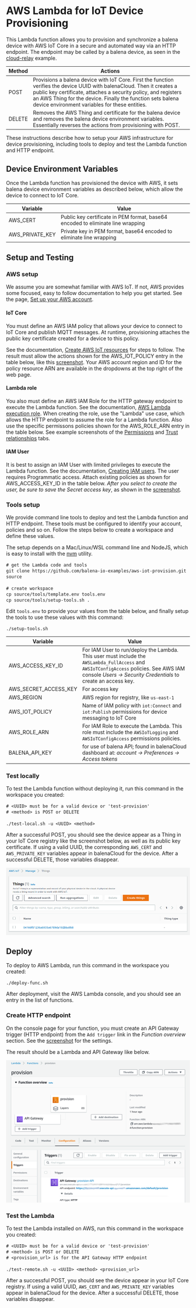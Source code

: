 # AWS Lambda for IoT Device Provisioning

This Lambda function allows you to provision and synchronize a balena device with AWS IoT Core in a secure and automated way via an HTTP endpoint. The endpoint may be called by a balena device, as seen in the [cloud-relay](https://github.com/balena-io-examples/cloud-relay) example.

| Method | Actions |
|-------------|--------|
| POST | Provisions a balena device with IoT Core. First the function verifies the device UUID with balenaCloud. Then it creates a public key certificate, attaches a security policy, and registers an AWS Thing for the device. Finally the function sets balena device environment variables for these entities. |
| DELETE | Removes the AWS Thing and certificate for the balena device and removes the balena device environment variables. Essentially reverses the actions from provisioning with POST. |

These instructions describe how to setup your AWS infrastructure for device provisioning, including tools to deploy and test the Lambda function and HTTP endpoint.

## Device Environment Variables
Once the Lambda function has provisioned the device with AWS, it sets balena device environment variables as described below, which allow the device to connect to IoT Core.

| Variable | Value |
|----------|-------|
| AWS_CERT | Public key certificate in PEM format, base64 encoded to eliminate line wrapping |
| AWS_PRIVATE_KEY | Private key in PEM format, base64 encoded to eliminate line wrapping |

## Setup and Testing
### AWS setup
We assume you are somewhat familiar with AWS IoT. If not, AWS provides some focused, easy to follow documentation to help you get started. See the page, [Set up your AWS account](https://docs.aws.amazon.com/iot/latest/developerguide/setting-up.html).

#### IoT Core
You must define an AWS IAM policy that allows your device to connect to IoT Core and publish MQTT messages. At runtime, provisioning attaches the public key certificate created for a device to this policy.

See the documentation, [Create AWS IoT resources](https://docs.aws.amazon.com/iot/latest/developerguide/create-iot-resources.html#create-iot-policy) for steps to follow. The result must allow the actions shown for the AWS_IOT_POLICY entry in the table below, like this [screenshot](doc/iot-messaging-policy.png). Your AWS account region and ID for the policy resource ARN are available in the dropdowns at the top right of the web page.

#### Lambda role
You also must define an AWS IAM Role for the HTTP gateway endpoint to execute the Lambda function. See the documentation, [AWS Lambda execution role](https://docs.aws.amazon.com/lambda/latest/dg/lambda-intro-execution-role.html#permissions-executionrole-console). When creating the role, use the "Lambda" use case, which allows the HTTP endpoint to assume the role for a Lambda function. Also use the specific permissons policies shown for the AWS_ROLE_ARN entry in the table below. See example screenshots of the [Permissions](doc/iam-role-permissions.png) and [Trust relationships](doc/iam-role-trust.png) tabs.

#### IAM User
It is best to assign an IAM User with limited privileges to execute the Lambda function. See the documentation, [Creating IAM users](https://docs.aws.amazon.com/IAM/latest/UserGuide/id_users_create.html#id_users_create_console). The user requires Programmatic access. Attach existing policies as shown for AWS_ACCESS_KEY_ID in the table below. *After you select to create the user, be sure to save the Secret access key*, as shown in the [screenshot](doc/im-user-created.png).

### Tools setup
We provide command line tools to deploy and test the Lambda function and HTTP endpoint. These tools must be configured to identify your account, policies and so on. Follow the steps below to create a workspace and define these values.

The setup depends on a Mac/Linux/WSL command line and NodeJS, which is easy to install with the [nvm](https://github.com/nvm-sh/nvm#installing-and-updating) utility.

```
# get the Lambda code and tools
git clone https://github.com/balena-io-examples/aws-iot-provision.git source

# create workspace
cp source/tools/template.env tools.env
cp source/tools/setup-tools.sh .
```
Edit `tools.env` to provide your values from the table below, and finally setup the tools to use these values with this command:

```
./setup-tools.sh
```

| Variable    |    Value    |
|-------------|-------------|
| AWS_ACCESS_KEY_ID | For IAM User to run/deploy the Lambda. This user must include the `AWSLambda_FullAccess` and `AWSIoTConfigAccess` policies. See AWS IAM console  *Users -> Security Credentials* to create an access key. |
| AWS_SECRET_ACCESS_KEY | For access key |
| AWS_REGION | AWS region for registry, like `us-east-1` |
| AWS_IOT_POLICY | Name of IAM policy with `iot:Connect` and `iot:Publish` permissions for device messaging to IoT Core |
| AWS_ROLE_ARN | For IAM Role to execute the Lambda. This role must include the `AWSIoTLogging` and `AWSIoTConfigAccess` permissions policies. |
| BALENA_API_KEY | for use of balena API; found in balenaCloud dashboard at: *account -> Preferences -> Access tokens* |

### Test locally
To test the Lambda function without deploying it, run this command in the workspace you created:

```
# <UUID> must be for a valid device or 'test-provision'
# <method> is POST or DELETE

./test-local.sh -u <UUID> <method>
```

After a successful POST, you should see the device appear as a Thing in your IoT Core registry like the screenshot below, as well as its public key certificate. If using a valid UUID, the corresponding `AWS_CERT` and `AWS_PRIVATE_KEY` variables appear in balenaCloud for the device. After a successful DELETE, those variables disappear.

![IoT core device](doc/iot-core-device.png)

## Deploy
To deploy to AWS Lambda, run this command in the workspace you created:

```
./deploy-func.sh
```

After deployment, visit the AWS Lambda console, and you should see an entry in the list of functions.

### Create HTTP endpoint
On the console page for your function, you must create an API Gateway trigger (HTTP endpoint) from the `Add trigger` link in the *Function overview* section. See the [screenshot](doc/lambda-create-trigger.png) for the settings.

The result should be a Lambda and API Gateway like below.

![Lambda trigger](doc/lambda-trigger.png)

### Test the Lambda
To test the Lambda installed on AWS, run this command in the workspace you created:

```
# <UUID> must be for a valid device or 'test-provision'
# <method> is POST or DELETE
# <provision_url> is for the API Gateway HTTP endpoint

./test-remote.sh -u <UUID> <method> <provision_url>
```

After a successful POST, you should see the device appear in your IoT Core registry. If using a valid UUID, `AWS_CERT` and `AWS_PRIVATE_KEY` variables appear in balenaCloud for the device. After a successful DELETE, those variables disappear.
